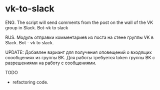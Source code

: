# vk-to-slack

ENG. The script will send comments from the post on the wall of the VK group in Slack. Bot-vk to slack

RUS. Модуль отправки комментариев из поста на стене группы VK в Slack. Bot - vk to slack.

UPDATE: Добавлен вариант для получения оповещений о входящих соообщениях из группы ВК.
Для работы требуется token группы ВК с разрешениями на работу с сообщениями.

TODO
- refactoring code.
